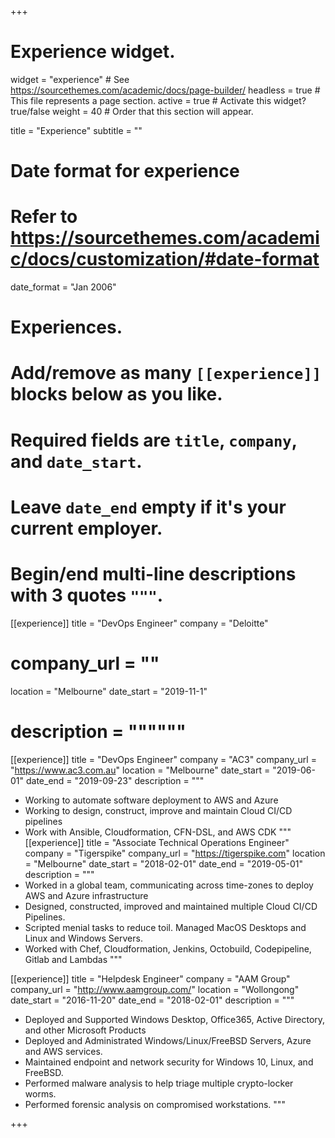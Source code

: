 +++
# Experience widget.
widget = "experience"  # See https://sourcethemes.com/academic/docs/page-builder/
headless = true  # This file represents a page section.
active = true  # Activate this widget? true/false
weight = 40  # Order that this section will appear.

title = "Experience"
subtitle = ""

# Date format for experience
#   Refer to https://sourcethemes.com/academic/docs/customization/#date-format
date_format = "Jan 2006"

# Experiences.
#   Add/remove as many `[[experience]]` blocks below as you like.
#   Required fields are `title`, `company`, and `date_start`.
#   Leave `date_end` empty if it's your current employer.
#   Begin/end multi-line descriptions with 3 quotes `"""`.
[[experience]]
  title = "DevOps Engineer"
  company = "Deloitte"
#  company_url = ""
  location = "Melbourne"
  date_start = "2019-11-1"
#  description = """"""
[[experience]]
  title = "DevOps Engineer"
  company = "AC3"
  company_url = "https://www.ac3.com.au"
  location = "Melbourne"
  date_start = "2019-06-01"
  date_end = "2019-09-23"
  description = """
  * Working to automate software deployment to AWS and Azure
  * Working to design, construct, improve and maintain Cloud CI/CD pipelines
  * Work with Ansible, Cloudformation, CFN-DSL, and AWS CDK
 """
[[experience]]
  title = "Associate Technical Operations Engineer"
  company = "Tigerspike"
  company_url = "https://tigerspike.com"
  location = "Melbourne"
  date_start = "2018-02-01"
  date_end = "2019-05-01"
  description = """
 * Worked in a global team, communicating across time-zones to deploy AWS and Azure infrastructure
 * Designed, constructed, improved and maintained multiple Cloud CI/CD Pipelines.
 * Scripted menial tasks to reduce toil. Managed MacOS Desktops and Linux and Windows Servers.
 * Worked with Chef, Cloudformation, Jenkins, Octobuild, Codepipeline, Gitlab and Lambdas
 """

[[experience]]
  title = "Helpdesk Engineer"
  company = "AAM Group"
  company_url = "http://www.aamgroup.com/"
  location = "Wollongong"
  date_start = "2016-11-20"
  date_end = "2018-02-01"
  description = """
 * Deployed and Supported Windows Desktop, Office365, Active Directory, and other Microsoft Products
 * Deployed and Administrated Windows/Linux/FreeBSD Servers, Azure and AWS services.
 * Maintained endpoint and network security for Windows 10, Linux, and FreeBSD.
 * Performed malware analysis to help triage multiple crypto-locker worms.
 * Performed forensic analysis on compromised workstations.
  """

+++
